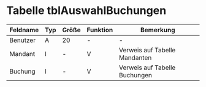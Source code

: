 # Tabelle tblAuswahlBuchungen


| Feldname | Typ | Größe | Funktion | Bemerkung                     |
|----------|-----|-------|----------|-------------------------------|
| Benutzer | A   | 20    | -        | -                             |
| Mandant  | I   | -     | V        | Verweis auf Tabelle Mandanten |
| Buchung  | I   | -     | V        | Verweis auf Tabelle Buchungen |


